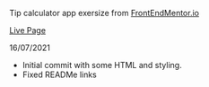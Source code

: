 Tip calculator app exersize from [FrontEndMentor.io](www.frontendmentor.io)

[Live Page](https://ctrlholtdel.github.io/Tip-Calculator/index.html)

16/07/2021

- Initial commit with some HTML and styling.
- Fixed READMe links
